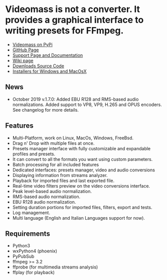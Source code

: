 # **Videomass** is not a converter. It provides a graphical interface to writing presets for FFmpeg.   

* [Videomass on PyPi](https://pypi.org/project/videomass/)
* [GitHub Page](https://github.com/jeanslack/Videomass)
* [Support Page and Documentation](http://jeanslack.github.io/Videomass)
* [Wiki page](https://github.com/jeanslack/Videomass/wiki)
* [Downloads Source Code](https://github.com/jeanslack/Videomass/releases)
* [Installers for Windows and MacOsX](https://sourceforge.net/projects/videomass2/)

## News

- October 2019 v.1.7.0: Added EBU R128 and RMS-based audio normalizations. 
  Added support to VP8, VP9, H.265 and OPUS encoders. See changelog for 
  more details.

## Features

- Multi-Platform, work on Linux, MacOs, Windows, FreeBsd.
- Drag n' Drop with multiple files at once.
- Presets manager interface with fully customizable and expandable profiles and presets.
- It can convert to all the formats you want using custom parameters.
- Batch processing for all included features
- Dedicated interfaces: presets manager, video and audio conversions
- Displaying information from streams analyzer.
- Playback for imported files and last exported file.
- Real-time video filters preview on the video conversions interface.
- Peak level-based audio normalization.
- RMS-based audio normalization.
- EBU R128 audio normalization.
- Setting duration portions for imported files, filters, export and tests.
- Log management.
- Multi language (English and Italian Languages support for now).

## Requirements
   
- Python3     
- wxPython4 (phoenix) 
- PyPubSub  
- ffmpeg >= 3.2   
- ffprobe (for multimedia streams analysis)  
- ffplay (for playback)   

